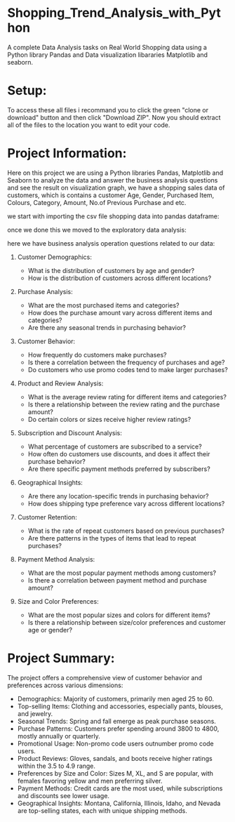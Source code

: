 # Shopping_Trend_Analysis_with_Python

A complete Data Analysis tasks on Real World Shopping data using a Python library Pandas and Data visualization libararies Matplotlib and seaborn.

# Setup:
To access these all files i recommand you to click the green "clone or download" button and then click "Download ZIP". Now you should extract all of the files to the location you want to edit your code.

# Project Information:
Here on this project we are using a Python libraries Pandas, Matplotlib and Seaborn to analyze the data and answer the business analysis questions and see the result on visualization graph, we have a shopping sales data of customers, which is contains a customer Age, Gender, Purchased Item, Colours, Category, Amount, No.of Previous Purchase and etc.

we start with importing the csv file shopping data into pandas dataframe:

once we done this we moved to the exploratory data analysis:

here we have business analysis operation questions related to our data:


1. Customer Demographics:
   - What is the distribution of customers by age and gender?
   - How is the distribution of customers across different locations?

2. Purchase Analysis:
   - What are the most purchased items and categories?
   - How does the purchase amount vary across different items and categories?
   - Are there any seasonal trends in purchasing behavior?

3. Customer Behavior:
   - How frequently do customers make purchases?
   - Is there a correlation between the frequency of purchases and age?
   - Do customers who use promo codes tend to make larger purchases?

4. Product and Review Analysis:
   - What is the average review rating for different items and categories?
   - Is there a relationship between the review rating and the purchase amount?
   - Do certain colors or sizes receive higher review ratings?

5. Subscription and Discount Analysis:
   - What percentage of customers are subscribed to a service?
   - How often do customers use discounts, and does it affect their purchase behavior?
   - Are there specific payment methods preferred by subscribers?

6. Geographical Insights:
   - Are there any location-specific trends in purchasing behavior?
   - How does shipping type preference vary across different locations?
   
7. Customer Retention:
   - What is the rate of repeat customers based on previous purchases?
   - Are there patterns in the types of items that lead to repeat purchases?

8. Payment Method Analysis:
   - What are the most popular payment methods among customers?
   - Is there a correlation between payment method and purchase amount?

9. Size and Color Preferences:
    - What are the most popular sizes and colors for different items?
    - Is there a relationship between size/color preferences and customer age or gender?

# Project Summary:


The project offers a comprehensive view of customer behavior and preferences across various dimensions:

- Demographics: Majority of customers, primarily men aged 25 to 60.
- Top-selling Items: Clothing and accessories, especially pants, blouses, and jewelry.
- Seasonal Trends: Spring and fall emerge as peak purchase seasons.
- Purchase Patterns: Customers prefer spending around 3800 to 4800, mostly annually or quarterly.
- Promotional Usage: Non-promo code users outnumber promo code users.
- Product Reviews: Gloves, sandals, and boots receive higher ratings within the 3.5 to 4.9 range.
- Preferences by Size and Color: Sizes M, XL, and S are popular, with females favoring yellow and men preferring silver.
- Payment Methods: Credit cards are the most used, while subscriptions and discounts see lower usage.
- Geographical Insights: Montana, California, Illinois, Idaho, and Nevada are top-selling states, each with unique shipping methods.



